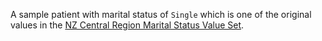 A sample patient with marital status of `Single` which is one of the original values in the 
[NZ Central Region Marital Status Value Set](./ValueSet-nzcr-marital-status-value-set.html).